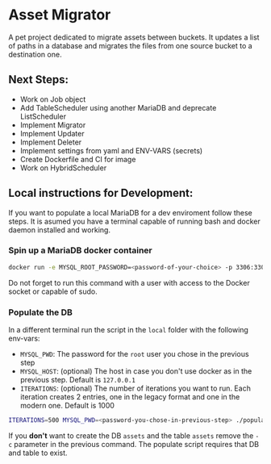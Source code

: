 # Asset Migrator
A pet project dedicated to migrate assets between buckets. It updates a list of paths in a database and migrates the files from one source bucket to a destination one.

## Next Steps:
- Work on Job object
- Add TableScheduler using another MariaDB and deprecate ListScheduler
- Implement Migrator
- Implement Updater
- Implement Deleter
- Implement settings from yaml and ENV-VARS (secrets)
- Create Dockerfile and CI for image
- Work on HybridScheduler

## Local instructions for Development:
If you want to populate a local MariaDB for a dev enviroment follow these steps. It is asumed you have a terminal capable of running bash and docker daemon installed and working.

### Spin up a MariaDB docker container
```bash
docker run -e MYSQL_ROOT_PASSWORD=<password-of-your-choice> -p 3306:3306 mariadb
```
Do not forget to run this command with a user with access to the Docker socket or capable of sudo.

### Populate the DB
In a different terminal run the script in the `local` folder with the following env-vars:
- `MYSQL_PWD`: The password for the `root` user you chose in the previous step
- `MYSQL_HOST`: (optional) The host in case you don't use docker as in the previous step. Default is `127.0.0.1`
- `ITERATIONS`: (optional) The number of iterations you want to run. Each iteration creates 2 entries, one in the legacy format and one in the modern one. Default is 1000

```bash
ITERATIONS=500 MYSQL_PWD=<password-you-chose-in-previous-step> ./populate_db.sh
```

If you __don't__ want to create the DB `assets` and the table `assets` remove the `-c` parameter in the previous command. The populate script requires that DB and table to exist.
